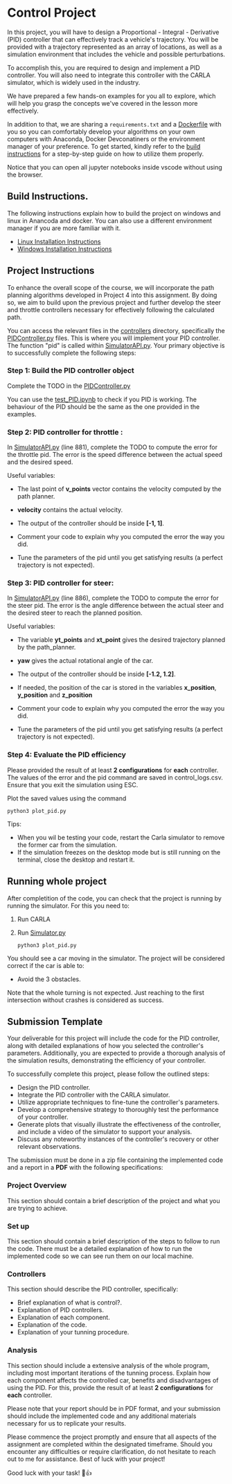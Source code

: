 Control Project
=============================

In this project, you will have to design a Proportional - Integral - Derivative (PID) controller that can effectively track a vehicle's trajectory. You will be provided with a trajectory represented as an array of locations, as well as a simulation environment that includes the vehicle and possible perturbations.

To accomplish this, you are required to design and implement a PID controller. You will also need to integrate this controller with the CARLA simulator, which is widely used in the industry.


We have prepared a few hands-on examples for you all to explore, which will help you grasp the concepts we've covered in the lesson more effectively.

In addition to that, we are sharing a <code>requirements.txt</code> and a [Dockerfile](./.devcontainer/build/Dockerfile) with you so you can comfortably develop your algorithms on your own computers with Anaconda, Docker Devconatiners or the environment manager of your preference. To get started, kindly refer to the [build instructions](./README.md#build-instructions) for a step-by-step guide on how to utilize them properly.

Notice that you can open all jupyter notebooks inside vscode without using the browser.

Build Instructions.
-------------------

The following instructions explain how to build the project on windows and linux in Anancoda and docker. You can also use a different environment manager if you are more familiar with it.

- [Linux Installation Instructions](./docs/Installation_linux.md)
- [Windows Installation Instructions](./docs/Installation_windows.md)

Project Instructions
--------------------

To enhance the overall scope of the course, we will incorporate the path planning algorithms developed in Project 4 into this assignment. By doing so, we aim to build upon the previous project and further develop the steer and throttle controllers necessary for effectively following the calculated path.

You can access the relevant files in the [controllers](./Project/controllers/) directory, specifically the [PIDController.py](./Project/controllers/PIDController.py) files. This is where you will implement your PID controller. The function "pid" is called within [SimulatorAPI.py](./Project/SimulatorAPI.py). Your primary objective is to successfully complete the following steps:

### Step 1: Build the PID controller object

Complete the TODO in the [PIDController.py](./controllers/PIDController.py)

You can use the [test\_PID.ipynb](./Project/controllers/test_PID.ipynb) to check if you PID is working. The behaviour of the PID should be the same as the one provided in the examples.  

### Step 2: PID controller for throttle :

In [SimulatorAPI.py](./Project/SimulatorAPI.py) (line 881), complete the TODO to compute the error for the throttle pid. The error is the speed difference between the actual speed and the desired speed.

Useful variables:

*   The last point of **v\_points** vector contains the velocity computed by the path planner.
*   **velocity** contains the actual velocity.
*   The output of the controller should be inside **\[-1, 1\]**.
    
*   Comment your code to explain why you computed the error the way you did.
    
*   Tune the parameters of the pid until you get satisfying results (a perfect trajectory is not expected).
    

### Step 3: PID controller for steer:

In [SimulatorAPI.py](./Project/SimulatorAPI.py) (line 886), complete the TODO to compute the error for the steer pid. The error is the angle difference between the actual steer and the desired steer to reach the planned position.

Useful variables:

*   The variable **yt\_points** and **xt\_point** gives the desired trajectory planned by the path\_planner.
*   **yaw** gives the actual rotational angle of the car.
*   The output of the controller should be inside **\[-1.2, 1.2\]**.
*   If needed, the position of the car is stored in the variables **x\_position**, **y\_position** and **z\_position**
    
*   Comment your code to explain why you computed the error the way you did.
    
*   Tune the parameters of the pid until you get satisfying results (a perfect trajectory is not expected).
    

### Step 4: Evaluate the PID efficiency

Please provided the result of at least **2 configurations** for **each** controller. The values of the error and the pid command are saved in control\_logs.csv. Ensure that you exit the simulation using ESC.

Plot the saved values using the command

    python3 plot_pid.py
    
Tips:

*   When you wil be testing your code, restart the Carla simulator to remove the former car from the simulation.
*   If the simulation freezes on the desktop mode but is still running on the terminal, close the desktop and restart it.

Running whole project
-------------------
After completition of the code, you can check that the project is running by running the simulator. For this you need to:

1. Run CARLA
2. Run [Simulator.py](./Project/SimulatorAPI.py)

    <code>python3 plot_pid.py</code>

You should see a car moving in the simulator. The project will be considered correct if the car is able to:

* Avoid the 3 obstacles.

Note that the whole turning is not expected. Just reaching to the first intersection without crashes is considered as success.

Submission Template
-------------------

Your deliverable for this project will include the code for the PID controller, along with detailed explanations of how you selected the controller's parameters. Additionally, you are expected to provide a thorough analysis of the simulation results, demonstrating the efficiency of your controller.

To successfully complete this project, please follow the outlined steps:

*   Design the PID controller.
*   Integrate the PID controller with the CARLA simulator.
*   Utilize appropriate techniques to fine-tune the controller's parameters.
*   Develop a comprehensive strategy to thoroughly test the performance of your controller.
*   Generate plots that visually illustrate the effectiveness of the controller, and include a video of the simulator to support your analysis.
*   Discuss any noteworthy instances of the controller's recovery or other relevant observations.

The submission must be done in a zip file containing the implemented code and a report in a **PDF** with the following specifications:

### Project Overview

This section should contain a brief description of the project and what you are trying to achieve.

### Set up

This section should contain a brief description of the steps to follow to run the code. There must be a detailed explanation of how to run the implemented code so we can see run them on our local machine.

### Controllers

This section should describe the PID controller, specifically:

*   Brief explanation of what is control?.
*   Explanation of PID controllers.
*   Explanation of each component.
*   Explanation of the code.
*   Explanation of your tunning procedure.

### Analysis

This section should include a extensive analysis of the whole program, including most important iterations of the tunning process. Explain how each component affects the controlled car, benefits and disadvantages of using the PID. For this, provide the result of at least **2 configurations** for **each** controller.

Please note that your report should be in PDF format, and your submission should include the implemented code and any additional materials necessary for us to replicate your results.

Please commence the project promptly and ensure that all aspects of the assignment are completed within the designated timeframe. Should you encounter any difficulties or require clarification, do not hesitate to reach out to me for assistance. Best of luck with your project!

Good luck with your task! 🚀👍